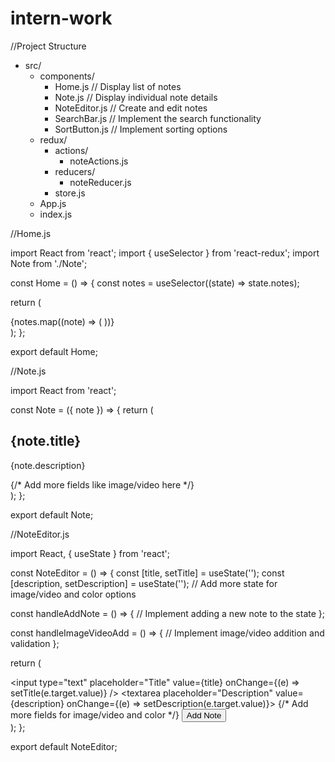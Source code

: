 # intern-work
//Project Structure

- src/
  - components/
    - Home.js           // Display list of notes
    - Note.js           // Display individual note details
    - NoteEditor.js     // Create and edit notes
    - SearchBar.js      // Implement the search functionality
    - SortButton.js     // Implement sorting options
  - redux/
    - actions/
      - noteActions.js
    - reducers/
      - noteReducer.js
    - store.js
  - App.js
  - index.js


//Home.js

import React from 'react';
import { useSelector } from 'react-redux';
import Note from './Note';

const Home = () => {
  const notes = useSelector((state) => state.notes);

  return (
    <div>
      {notes.map((note) => (
        <Note key={note.id} note={note} />
      ))}
    </div>
  );
};

export default Home;

//Note.js

import React from 'react';

const Note = ({ note }) => {
  return (
    <div>
      <h2>{note.title}</h2>
      <p>{note.description}</p>
      {/* Add more fields like image/video here */}
    </div>
  );
};

export default Note;

//NoteEditor.js

import React, { useState } from 'react';

const NoteEditor = () => {
  const [title, setTitle] = useState('');
  const [description, setDescription] = useState('');
  // Add more state for image/video and color options

  const handleAddNote = () => {
    // Implement adding a new note to the state
  };

  const handleImageVideoAdd = () => {
    // Implement image/video addition and validation
  };

  return (
    <div>
      <input type="text" placeholder="Title" value={title} onChange={(e) => setTitle(e.target.value)} />
      <textarea placeholder="Description" value={description} onChange={(e) => setDescription(e.target.value)}></textarea>
      {/* Add more fields for image/video and color */}
      <button onClick={handleAddNote}>Add Note</button>
    </div>
  );
};

export default NoteEditor;


